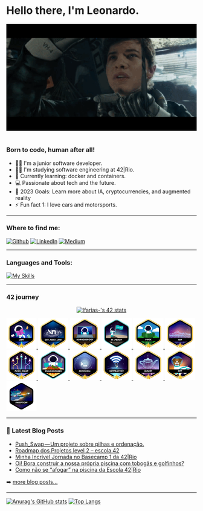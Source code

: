 <!--
**Leofariasrj25/leofariasrj25** is a ✨ _special_ ✨ repository because its `README.md` (this file) appears on your GitHub profile.

Here are some ideas to get you started:

- 🔭 I’m currently working on ...
- 🌱 I’m currently learning ...
- 👯 I’m looking to collaborate on ...
- 🤔 I’m looking for help with ...
- 💬 Ask me about ...
- 📫 How to reach me
- 😄 Pronouns: ...
- ⚡ Fun fact: ...
-->

# Hello there, I'm Leonardo.

<div align="center">
<img hight="300" width="700" alt="GIF" align="center" src="./assets/ready player one.webp">
</div><br>

### Born to code, human after all!

- 🧑‍💻 I'm a junior software developer.
- 👨‍🎓 I'm studying software engineering at 42|Rio. 
- 📖 Currently learning: docker and containers.    
- 💻 Passionate about tech and the future.
- 🥅 2023 Goals: Learn more about IA, cryptocurrencies, and augmented reality
- ⚡ Fun fact 1: I love cars and motorsports.

---

### Where to find me:
<p>
<a href="https://github.com/leofariasrj25" target="_blank"><img alt="Github" src="https://img.shields.io/badge/GitHub-%2312100E.svg?&style=for-the-badge&logo=Github&logoColor=white" /></a> 
<a href="https://www.linkedin.com/in/leofariasrj25" target="_blank"><img alt="LinkedIn" src="https://img.shields.io/badge/linkedin-%230077B5.svg?&style=for-the-badge&logo=linkedin&logoColor=white" /></a> 
<a href="https://leofariasrj25.medium.com" target="_blank"><img alt="Medium" src="https://img.shields.io/badge/medium-%2312100E.svg?&style=for-the-badge&logo=medium&logoColor=white" /></a>
</p>

---

### Languages and Tools:

[![My Skills](https://skillicons.dev/icons?i=c,cpp,java,docker,git,linux,bash,neovim)](https://skillicons.dev)

---

### 42 journey
<p align="center">
<a href="https://github.com/JaeSeoKim/badge42"><img src="https://badge42.vercel.app/api/v2/cl5zpz90q000609l63hare0gx/stats?cursusId=21&coalitionId=345" alt="lfarias-'s 42 stats" /></a>
</p>

<a href="https://github.com/Leofariasrj25/libft">
<img height="80px" src="./assets/42_badges/libftm.png" />
</a>
<a href="https://github.com/Leofariasrj25/get_next_line42">
<img height="80px" src="./assets/42_badges/get_next_linem.png" />
</a>
<a href="">
<img height="80px" src="./assets/42_badges/born2berootm.png" />
</a>
<a href="https://github.com/Leofariasrj25/ft_printf42">
<img height="80px" src="./assets/42_badges/ft_printfe.png" />
</a>
<a href="https://github.com/Leofariasrj25/pipex42">
<img height="80px" src="./assets/42_badges/pipexm.png" />
</a>
<a href="https://github.com/Leofariasrj25/FdF">
<img height="80px" src="./assets/42_badges/fdfm.png" />
</a>
<a href="https://github.com/Leofariasrj25/push_swap42">
<img height="80px" src="./assets/42_badges/push_swapm.png" />
</a>
<a href="https://github.com/Leofariasrj25/philosophers42">
<img height="80px" src="./assets/42_badges/philosopherse.png" />
</a>
<a href="https://github.com/speedshell/minishell">
<img height="80px" src="./assets/42_badges/minishellm.png" />
</a>
<a href="">
<img height="80px" src="./assets/42_badges/netpracticem.png" />
</a>
<a href="https://github.com/raytracers/miniRT">
<img height="80px" src="./assets/42_badges/minirtm.png" />
</a>
<a href="https://github.com/Leofariasrj25/cpp-piscine">
<img height="80px" src="./assets/42_badges/cppm.png" />
</a>
<a href="">
<img height="80px" src="./assets/42_badges/inceptionn.png" />
</a>

---

### 📕 Latest Blog Posts

<!-- BLOG-POST-LIST:START -->
- [Push_Swap — Um projeto sobre pilhas e ordenação.](https://leofariasrj25.medium.com/push-swap-um-projeto-sobre-pilhas-e-ordena%C3%A7%C3%A3o-5aecdbe33903?source=rss-a9f5ec3b3b67------2)
- [Roadmap dos Projetos level 2 – escola 42](https://leofariasrj25.medium.com/roadmap-dos-projetos-level-2-escola-42-66904df0a837?source=rss-a9f5ec3b3b67------2)
- [Minha Incrível Jornada no Basecamp 1 da 42|Rio](https://leofariasrj25.medium.com/minha-incr%C3%ADvel-jornada-no-basecamp-1-da-42-rio-6c02af098321?source=rss-a9f5ec3b3b67------2)
- [Oi! Bora construir a nossa própria piscina com tobogãs e golfinhos?](https://leofariasrj25.medium.com/oi-bora-construir-a-nossa-pr%C3%B3pria-piscina-com-tobog%C3%A3s-e-golfinhos-8fac671cee39?source=rss-a9f5ec3b3b67------2)
- [Como não se “afogar” na piscina da Escola 42|Rio](https://leofariasrj25.medium.com/como-n%C3%A3o-se-afogar-na-piscina-da-escola-42-rio-cc41da50e72c?source=rss-a9f5ec3b3b67------2)
<!-- BLOG-POST-LIST:END -->

➡️ [more blog posts...](https://leofariasrj25.medium.com)

---

[![Anurag's GitHub stats](https://github-readme-stats.vercel.app/api?username=leofariasrj25&theme=radical)](https://github.com/anuraghazra/github-readme-stats)
[![Top Langs](https://github-readme-stats.vercel.app/api/top-langs/?username=leofariasrj25&layout=compact&theme=radical)](https://github.com/anuraghazra/github-readme-stats)
